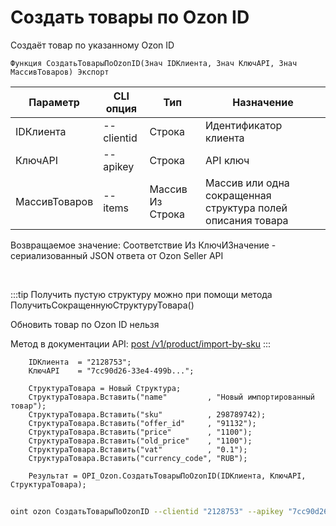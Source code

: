 ﻿---
sidebar_position: 2
---

# Создать товары по Ozon ID
 Создаёт товар по указанному Ozon ID



`Функция СоздатьТоварыПоOzonID(Знач IDКлиента, Знач КлючAPI, Знач МассивТоваров) Экспорт`

  | Параметр | CLI опция | Тип | Назначение |
  |-|-|-|-|
  | IDКлиента | --clientid | Строка | Идентификатор клиента |
  | КлючAPI | --apikey | Строка | API ключ |
  | МассивТоваров | --items | Массив Из Строка | Массив или одна сокращенная структура полей описания товара |

  
  Возвращаемое значение:   Соответствие Из КлючИЗначение - сериализованный JSON ответа от Ozon Seller API

<br/>

:::tip
Получить пустую структуру можно при помощи метода ПолучитьСокращеннуюСтруктуруТовара()

 Обновить товар по Ozon ID нельзя

 Метод в документации API: [post /v1/product/import-by-sku](https://docs.ozon.ru/api/seller/#operation/ProductAPI_ImportProductsBySKU)
:::
<br/>


```bsl title="Пример кода"
    IDКлиента  = "2128753";
    КлючAPI    = "7cc90d26-33e4-499b...";

    СтруктураТовара = Новый Структура;
    СтруктураТовара.Вставить("name"         , "Новый импортированный товар");
    СтруктураТовара.Вставить("sku"          , 298789742);
    СтруктураТовара.Вставить("offer_id"     , "91132");
    СтруктураТовара.Вставить("price"        , "1100");
    СтруктураТовара.Вставить("old_price"    , "1100");
    СтруктураТовара.Вставить("vat"          , "0.1");
    СтруктураТовара.Вставить("currency_code", "RUB");

    Результат = OPI_Ozon.СоздатьТоварыПоOzonID(IDКлиента, КлючAPI, СтруктураТовара);
```



```sh title="Пример команды CLI"
    
oint ozon СоздатьТоварыПоOzonID --clientid "2128753" --apikey "7cc90d26-33e4-499b..." --items %items%

```

```json title="Результат"

```
